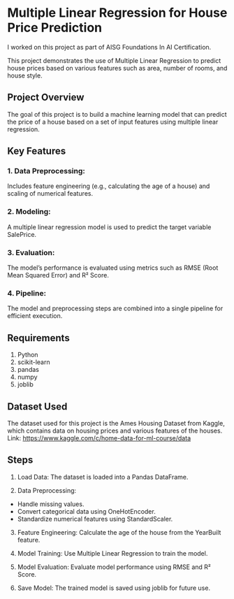 # Multiple Linear Regression for House Price Prediction

I worked on this project as part of AISG Foundations In AI Certification.

This project demonstrates the use of Multiple Linear Regression to predict house prices based on various features such as area, number of rooms, and house style.

## Project Overview
The goal of this project is to build a machine learning model that can predict the price of a house based on a set of input features using multiple linear regression.

## Key Features

### 1. Data Preprocessing: 
Includes feature engineering (e.g., calculating the age of a house) and scaling of numerical features.

### 2. Modeling: 
A multiple linear regression model is used to predict the target variable SalePrice.

### 3. Evaluation: 
The model’s performance is evaluated using metrics such as RMSE (Root Mean Squared Error) and R² Score.

### 4. Pipeline: 
The model and preprocessing steps are combined into a single pipeline for efficient execution.


## Requirements
1. Python
2. scikit-learn
3. pandas
4. numpy
5. joblib 

## Dataset Used
The dataset used for this project is the Ames Housing Dataset from Kaggle, which contains data on housing prices and various features of the houses.
Link: https://www.kaggle.com/c/home-data-for-ml-course/data 

## Steps
1. Load Data: The dataset is loaded into a Pandas DataFrame.

2. Data Preprocessing:
- Handle missing values.
- Convert categorical data using OneHotEncoder.
- Standardize numerical features using StandardScaler.

3. Feature Engineering: Calculate the age of the house from the YearBuilt feature.

4. Model Training: Use Multiple Linear Regression to train the model.

5. Model Evaluation: Evaluate model performance using RMSE and R² Score.

6. Save Model: The trained model is saved using joblib for future use.


